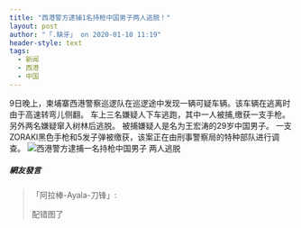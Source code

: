 ```yaml
---
title: "西港警方逮捕1名持枪中国男子两人逃脱！"
layout: post
author: "「.缺牙」 on 2020-01-10 11:19"
header-style: text
tags:
  - 新闻
  - 西港
  - 中国
---
```


9日晚上，柬埔寨西港警察巡逻队在巡逻途中发现一辆可疑车辆。该车辆在逃离时由于高速转弯儿侧翻。
车上三名嫌疑人下车逃跑，其中一人被捕,缴获一支手枪。另外两名嫌疑窜入树林后逃脱。
被捕嫌疑人是名为王宏涛的29岁中国男子。
一支ZORAKI黑色手枪和5发子弹被缴获，<span style="text-indent: 2em;">该案正在由刑事警察局的特种部队进行调查。</span>
<img src="http://images.feileyuan.com/images/ueditor/202001101119000000.png" title="西港警方逮捕一名持枪中国男子 两人逃脱" alt="西港警方逮捕一名持枪中国男子 两人逃脱">

##### 網友發言 
> 「阿拉棒-Ayala-刀锋」:
> <p>配错图了</p>


